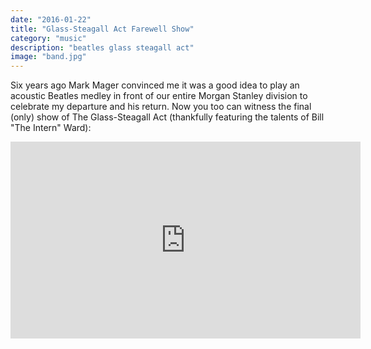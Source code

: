 ```yaml
---
date: "2016-01-22"
title: "Glass-Steagall Act Farewell Show"
category: "music"
description: "beatles glass steagall act"
image: "band.jpg"
---
```


Six years ago Mark Mager convinced me it was a good idea to play an acoustic Beatles medley in front of our entire Morgan Stanley division to celebrate my departure and his return. Now you too can witness the final (only) show of The Glass-Steagall Act (thankfully featuring the talents of Bill "The Intern" Ward):
    
<iframe width="560" height="315" src="https://www.youtube.com/embed/FOdLVF24zpQ?rel=0" frameborder="0" allowfullscreen></iframe>